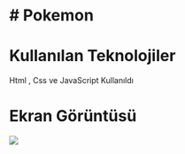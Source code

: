<h1># Pokemon</h1>

<h1>Kullanılan Teknolojiler</h1>

Html , Css ve JavaScript Kullanıldı

<h1>Ekran Görüntüsü</h1>

![](gif.gif)
